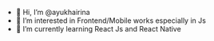 - 👋 Hi, I’m @ayukhairina
- 👀 I’m interested in Frontend/Mobile works especially in Js
- 🌱 I’m currently learning React Js and React Native

<!---
ayukhairina/ayukhairina is a ✨ special ✨ repository because its `README.md` (this file) appears on your GitHub profile.
You can click the Preview link to take a look at your changes.
--->
